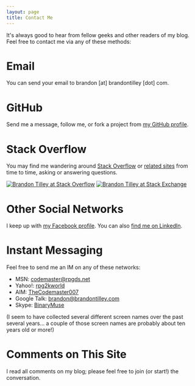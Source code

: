 ```yaml
---
layout: page
title: Contact Me
---
```


It's always good to hear from fellow geeks and other readers of my blog. Feel free to contact me via any of these methods:

Email
=====

You can send your email to brandon [at] brandontilley [dot] com.

GitHub
======

Send me a message, follow me, or fork a project from [my GitHub profile](https://github.com/BinaryMuse).

Stack Overflow
==============

You may find me wandering around [Stack Overflow][so-profile] or [related sites][se-profile] from time to time, asking or answering questions.

[![Brandon Tilley at Stack Overflow](http://stackoverflow.com/users/flair/62082.png)][so-profile] [![Brandon Tilley at Stack Exchange](http://stackexchange.com/users/flair/8a28e008dbc042c798129b9c889d3c40.png)][se-profile]

  [so-profile]: http://stackoverflow.com/users/62082/brandon-tilley
  [se-profile]: http://stackexchange.com/users/8a28e008-dbc0-42c7-9812-9b9c889d3c40?tab=accounts

Other Social Networks
=====================

I keep up with [my Facebook profile](http://www.facebook.com/profile.php?id=1017411194).
You can also [find me on LinkedIn](http://www.linkedin.com/in/brandontilley).

Instant Messaging
=================

Feel free to send me an IM on any of these networks:

* MSN: <a href="msnim:chat?contact=codemaster@rpgds.net">codemaster@rpgds.net</a>
* Yahoo!: <a href="ymsgr:sendIM?rpg2kworld">rpg2kworld</a>
* AIM: <a href="aim:goim?screenname=TheCodemaster007">TheCodemaster007</a>
* Google Talk: <a href="gtalk:chat?jid=brandon@brandontilley.com">brandon@brandontilley.com</a>
* Skype: <a href="skype:BinaryMuse?chat">BinaryMuse</a>

(I seem to have collected several different screen names over the past
several years... a couple of those screen names are probably about ten years
old or more!)

Comments on This Site
=====================

I read all comments on my blog; please feel free to join (or start!) the conversation.

